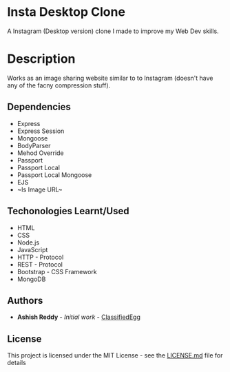 # Insta Desktop Clone

A Instagram (Desktop version) clone I made to improve my Web Dev skills.

# Description

Works as an image sharing website similar to to Instagram (doesn't have any of the facny compression stuff).

## Dependencies
* Express
* Express Session
* Mongoose
* BodyParser
* Mehod Override
* Passport
* Passport Local
* Passport Local Mongoose
* EJS
* ~Is Image URL~

## Techonologies Learnt/Used
* HTML
* CSS
* Node.js
* JavaScript
* HTTP - Protocol
* REST - Protocol
* Bootstrap - CSS Framework
* MongoDB

## Authors

* **Ashish Reddy** - *Initial work* - [ClassifiedEgg](https://github.com/ClassifiedEgg)

## License

This project is licensed under the MIT License - see the [LICENSE.md](LICENSE.md) file for details
